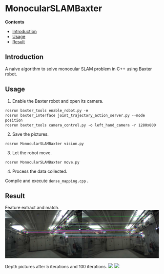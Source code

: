 # MonocularSLAMBaxter

**Contents**

* [Introduction](#Introduction)
* [Usage](#Usage)
* [Result](#Result)

## Introduction

A naive algorithm to solve monocular SLAM problem in C++ using Baxter robot.

## Usage

1. Enable the Baxter robot and open its camera.

``` 
rosrun baxter_tools enable_robot.py -e
rosrun baxter_interface joint_trajectory_action_server.py --mode position
rosrun baxter_tools camera_control.py -o left_hand_camera -r 1280x800
```

2. Save the pictures.

``` 
rosrun MonocularSLAMBaxter vision.py
```

3. Let the robot move.

``` 
rosrun MonocularSLAMBaxter move.py
```

4. Process the data collected.

Compile and execute `dense_mapping.cpp` .

## Result

Feature extract and match.
<img src="https://github.com/zw007981/MonocularSLAMBaxter/blob/master/features.png">

Depth pictures after 5 iterations and 100 iterations.
<img src="https://github.com/zw007981/VisualServoingBaxter/blob/master/5.png" width="200">
<img src="https://github.com/zw007981/VisualServoingBaxter/blob/master/100.png" width="200">

